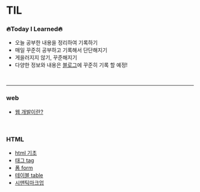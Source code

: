 # TIL

### 🔥Today I Learned🔥
* 오늘 공부한 내용을 정리하여 기록하기
* 매일 꾸준히 공부하고 기록해서 단단해지기 
* 게을러지지 않기, 꾸준해지기
* 다양한 정보와 내용은 [블로그](https://blog.naver.com/dlrmawnl)에 꾸준히 기록 할 예정!
<br />

___

### web
* [웹 개발이란?](https://github.com/dmswnlee/TIL/blob/51de4bc5277a9c18ac79500d836126f88f3e5dc0/Web/web.md)

<br />

### HTML
* [html 기초](https://github.com/dmswnlee/TIL/blob/8d8d8ec9783f9401d96c99b0ba1dc5c45ad5f2c6/HTML/HTML%EA%B8%B0%EC%B4%88.md)
* [태그 tag](https://github.com/dmswnlee/TIL/blob/51de4bc5277a9c18ac79500d836126f88f3e5dc0/HTML/Tag.md)
* [폼 form](https://github.com/dmswnlee/TIL/blob/51de4bc5277a9c18ac79500d836126f88f3e5dc0/HTML/Form.md)
* [테이블 table](https://github.com/dmswnlee/TIL/blob/51de4bc5277a9c18ac79500d836126f88f3e5dc0/HTML/Table.md)
* [시맨틱마크업](https://github.com/dmswnlee/TIL/blob/94c96e6a170116144bc7c5e6eb530da994142fdb/HTML/SemanticMarkup.md)





